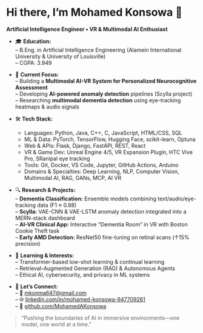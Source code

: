 # Hi there, I’m Mohamed Konsowa 👋

**Artificial Intelligence Engineer • VR & Multimodal AI Enthusiast**

- 🎓 **Education:**  
  – B.Eng. in Artificial Intelligence Engineering (Alamein International University & University of Louisville)  
  – CGPA: 3.949

- 💼 **Current Focus:**  
  – Building a **Multimodal AI-VR System for Personalized Neurocognitive Assessment**  
  – Developing **AI-powered anomaly detection** pipelines (Scylla project)  
  – Researching **multimodal dementia detection** using eye-tracking heatmaps & audio signals

- 🛠️ **Tech Stack:**
  - Languages: Python, Java, C++, C, JavaScript, HTML/CSS, SQL  
  - ML & Data: PyTorch, TensorFlow, Hugging Face, scikit-learn, Optuna  
  - Web & APIs: Flask, Django, FastAPI, REST, React  
  - VR & Game Dev: Unreal Engine 4/5, VR Expansion Plugin, HTC Vive Pro, SRanipal eye tracking  
  - Tools: Git, Docker, VS Code, Jupyter, GitHub Actions, Arduino  
  - Domains & Specialties: Deep Learning, NLP, Computer Vision, Multimodal AI, RAG, GANs, MCP, AI VR  

- 🔍 **Research & Projects:**  
  – **Dementia Classification:** Ensemble models combining text/audio/eye-tracking data (F1 ≈ 0.88)  
  – **Scylla:** VAE-CNN & VAE-LSTM anomaly detection integrated into a MERN-stack dashboard  
  – **AI-VR Clinical App:** Interactive “Dementia Room” in VR with Boston Cookie Theft task  
  – **Early AMD Detection:** ResNet50 fine-tuning on retinal scans (↑15% precision)

- 🌱 **Learning & Interests:**  
  – Transformer-based low-shot learning & continual learning  
  – Retrieval-Augmented Generation (RAG) & Autonomous Agents  
  – Ethical AI, cybersecurity, and privacy in ML systems  

- 🤝 **Let’s Connect:**  
  – 📧 mkonma647@gmail.com  
  – 🌐 [linkedin.com/in/mohamed-konsowa-947709261](https://www.linkedin.com/in/mohamed-konsowa-947709261/)  
  – 📂 [github.com/MohamedAKonsowa](https://github.com/MohamedAKonsowa)

> “Pushing the boundaries of AI in immersive environments—one model, one world at a time.”  
